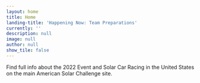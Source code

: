 ```yaml
---
layout: home
title: Home
landing-title: 'Happening Now: Team Preparations'
currently: ''
description: null
image: null
author: null
show_tile: false
---
```


Find full info about the 2022 Event and Solar Car Racing in the United States on the main American Solar Challenge site. 

